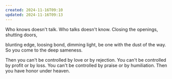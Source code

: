```yaml
---
created: 2024-11-16T09:10
updated: 2024-11-16T09:13
---
```



Who knows
doesn't talk.
Who talks
doesn't know.
Closing the openings,
shutting doors,

blunting edge,
loosing bond,
dimming light,
be one with the dust of the way.
So you come to the deep sameness.

Then you can't be controlled by love
or by rejection.
You can't be controlled by profit
or by loss.
You can't be controlled by praise
or by humiliation.
Then you have honor under heaven.



